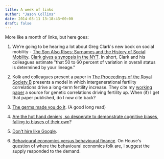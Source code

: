 ```yaml
---
title: A week of links
author: "Jason Collins"
date: 2014-03-11 13:18:43+00:00
draft: false
---
```


More like a month of links, but here goes:



	
  1. We're going to be hearing a lot about Greg Clark's new book on social mobility - [The Son Also Rises: Surnames and the History of Social Mobility](/the-genetic-basis-of-social-mobility/). [Clark gives a synopsis in the NYT](http://opinionator.blogs.nytimes.com/2014/02/21/your-fate-thank-your-ancestors/). In short, Clark and his colleagues estimate "that 50 to 60 percent of variation in overall status is determined by your lineage."

	
  2. Kolk and colleagues present a paper in [The Proceedings of the Royal Society B](https://doi.org/10.1098/rspb.2013.2561) presents a model in which intergenerational fertility correlations drive a long-term fertility increase. They cite my [working paper](https://www.jasoncollins.blog/fertility-is-going-to-go-up/) a source for genetic correlations driving fertility up. When (if) I get that paper published, do I now cite back?

	
  3. [The germs made you do it](http://www.psmag.com/navigation/health-and-behavior/bugs-like-made-germ-theory-democracy-beliefs-73958/). (A good long read)

	
  4. [Are the hot hand deniers, so desperate to demonstrate cognitive biases, falling to biases of their own](http://www.psmag.com/navigation/books-and-culture/stop-denying-hot-hand-basketball-streak-75519/)?

	
  5. [Don't hire like Google](http://www.latimes.com/opinion/commentary/la-oe-chabris-google-intelligence-20140309,0,7897686.story).

	
  6. [Behavioural economics versus behavioural finance](http://noahpinionblog.blogspot.com.au/2014/02/behavioral-economics-vs-behavioral.html). On House's question of where the behavioural economics folk are, I suggest the supply responded to the demand.


